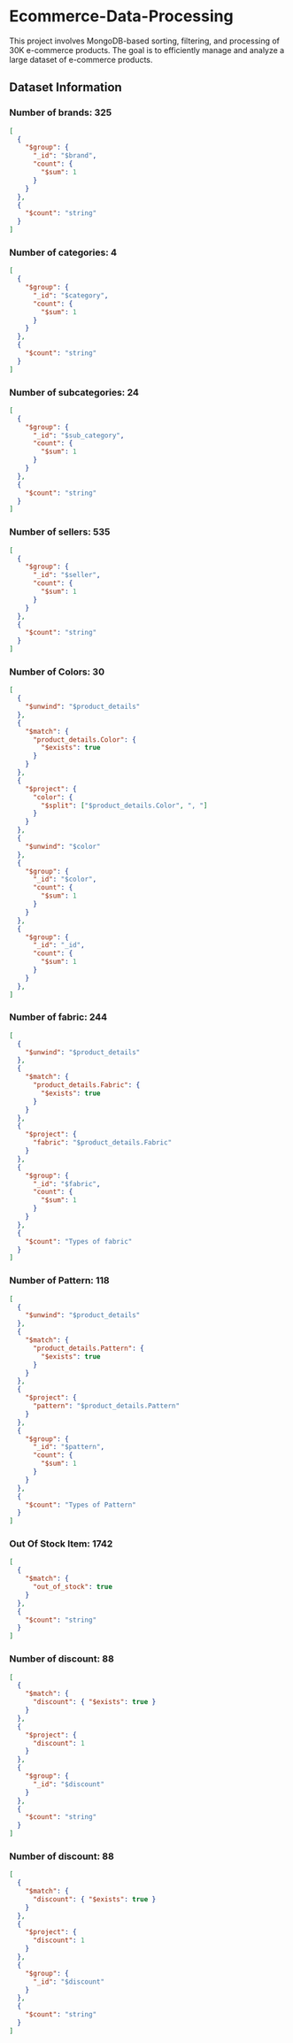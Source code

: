 # Ecommerce-Data-Processing

This project involves MongoDB-based sorting, filtering, and processing of 30K e-commerce products. The goal is to efficiently manage and analyze a large dataset of e-commerce products.

## Dataset Information

### Number of brands: 325

```json
[
  {
    "$group": {
      "_id": "$brand",
      "count": {
        "$sum": 1
      }
    }
  },
  {
    "$count": "string"
  }
]
```

### Number of categories: 4

```json
[
  {
    "$group": {
      "_id": "$category",
      "count": {
        "$sum": 1
      }
    }
  },
  {
    "$count": "string"
  }
]
```

### Number of subcategories: 24

```json
[
  {
    "$group": {
      "_id": "$sub_category",
      "count": {
        "$sum": 1
      }
    }
  },
  {
    "$count": "string"
  }
]
```

### Number of sellers: 535

```json
[
  {
    "$group": {
      "_id": "$seller",
      "count": {
        "$sum": 1
      }
    }
  },
  {
    "$count": "string"
  }
]
```

### Number of Colors: 30

```json
[
  {
    "$unwind": "$product_details"
  },
  {
    "$match": {
      "product_details.Color": {
        "$exists": true
      }
    }
  },
  {
    "$project": {
      "color": {
        "$split": ["$product_details.Color", ", "]
      }
    }
  },
  {
    "$unwind": "$color"
  },
  {
    "$group": {
      "_id": "$color",
      "count": {
        "$sum": 1
      }
    }
  },
  {
    "$group": {
      "_id": "_id",
      "count": {
        "$sum": 1
      }
    }
  },
]
```

### Number of fabric: 244

```json
[
  {
    "$unwind": "$product_details"
  },
  {
    "$match": {
      "product_details.Fabric": {
        "$exists": true
      }
    }
  },
  {
    "$project": {
      "fabric": "$product_details.Fabric"
    }
  },
  {
    "$group": {
      "_id": "$fabric",
      "count": {
        "$sum": 1
      }
    }
  },
  {
    "$count": "Types of fabric"
  }
]
```

### Number of Pattern: 118

```json
[
  {
    "$unwind": "$product_details"
  },
  {
    "$match": {
      "product_details.Pattern": {
        "$exists": true
      }
    }
  },
  {
    "$project": {
      "pattern": "$product_details.Pattern"
    }
  },
  {
    "$group": {
      "_id": "$pattern",
      "count": {
        "$sum": 1
      }
    }
  },
  {
    "$count": "Types of Pattern"
  }
]
```

### Out Of Stock Item: 1742

```json
[
  {
    "$match": {
      "out_of_stock": true
    }
  },
  {
    "$count": "string"
  }
]
```

### Number of discount: 88

```json
[
  {
    "$match": {
      "discount": { "$exists": true }
    }
  },
  {
    "$project": {
      "discount": 1
    }
  },
  {
    "$group": {
      "_id": "$discount"
    }
  },
  {
    "$count": "string"
  }
]
```

### Number of discount: 88

```json
[
  {
    "$match": {
      "discount": { "$exists": true }
    }
  },
  {
    "$project": {
      "discount": 1
    }
  },
  {
    "$group": {
      "_id": "$discount"
    }
  },
  {
    "$count": "string"
  }
]
```
